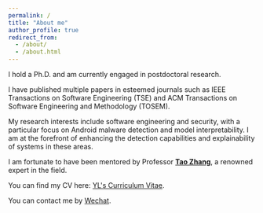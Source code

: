```yaml
---
permalink: /
title: "About me"
author_profile: true
redirect_from: 
  - /about/
  - /about.html
---
```


I hold a Ph.D. and am currently engaged in postdoctoral research. 

I have published multiple papers in esteemed journals such as IEEE Transactions on Software Engineering (TSE) and ACM Transactions on Software Engineering and Methodology (TOSEM). 

My research interests include software engineering and security, with a particular focus on Android malware detection and model interpretability. I am at the forefront of enhancing the detection capabilities and explainability of systems in these areas. 

I am fortunate to have been mentored by Professor **[Tao Zhang](https://cszhangtao.github.io/)**, a renowned expert in the field.

You can find my CV here: [YL's Curriculum Vitae](../assets/Curriculum_Vitae.pdf).

You can contact me by [Wechat](../images/wechat.jpg).

